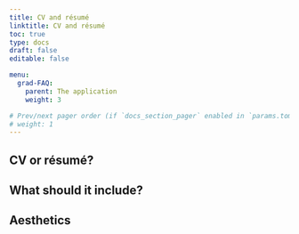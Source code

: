 ```yaml
---
title: CV and résumé
linktitle: CV and résumé
toc: true
type: docs
draft: false
editable: false

menu:
  grad-FAQ:
    parent: The application
    weight: 3

# Prev/next pager order (if `docs_section_pager` enabled in `params.toml`)
# weight: 1
---
```


## CV or résumé?

## What should it include?

## Aesthetics
